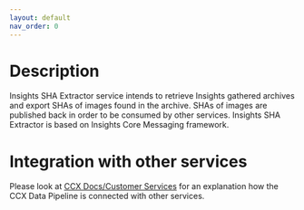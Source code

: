 ```yaml
---
layout: default
nav_order: 0
---
```


# Description

Insights SHA Extractor service intends to retrieve Insights gathered archives
and export SHAs of images found in the archive. SHAs of images are published
back in order to be consumed by other services. Insights SHA Extractor is based
on Insights Core Messaging framework.

# Integration with other services

Please look at [CCX Docs/Customer
Services](https://ccx.pages.redhat.com/ccx-docs/) for
an explanation how the CCX Data Pipeline is connected with other services.
